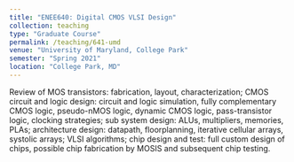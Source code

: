 ```yaml
---
title: "ENEE640: Digital CMOS VLSI Design"
collection: teaching
type: "Graduate Course"
permalink: /teaching/641-umd
venue: "University of Maryland, College Park"
semester: "Spring 2021"
location: "College Park, MD"
---
```


Review of MOS transistors: fabrication, layout, characterization; CMOS circuit and logic design: circuit and logic simulation, fully complementary CMOS logic, pseudo-nMOS logic, dynamic CMOS logic, pass-transistor logic, clocking strategies; sub system design: ALUs, multipliers, memories, PLAs; architecture design: datapath, floorplanning, iterative cellular arrays, systolic arrays; VLSI algorithms; chip design and test: full custom design of chips, possible chip fabrication by MOSIS and subsequent chip testing. 

